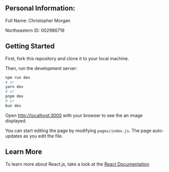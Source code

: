 ## Personal Information:

Full Name: Christopher Morgan

Northeastern ID: 002986719

## Getting Started
First, fork this repository and clone it to your local machine.

Then, run the development server:

```bash
npm run dev
# or
yarn dev
# or
pnpm dev
# or
bun dev
```

Open [http://localhost:3000](http://localhost:3000) with your browser to see the an image displayed.

You can start editing the page by modifying `pages/index.js`. The page auto-updates as you edit the file.

## Learn More

To learn more about React.js, take a look at the [React Documentation](https://legacy.reactjs.org/docs/getting-started.html#learn-react)
